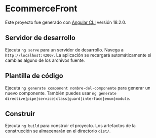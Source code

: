 # EcommerceFront

Este proyecto fue generado con [Angular CLI](https://github.com/angular/angular-cli) versión 18.2.0.

## Servidor de desarrollo

Ejecuta `ng serve` para un servidor de desarrollo. Navega a `http://localhost:4200/`. La aplicación se recargará automáticamente si cambias alguno de los archivos fuente.

## Plantilla de código

Ejecuta `ng generate component nombre-del-componente` para generar un nuevo componente. También puedes usar `ng generate directive|pipe|service|class|guard|interface|enum|module`.

## Construir

Ejecuta `ng build` para construir el proyecto. Los artefactos de la construcción se almacenarán en el directorio `dist/`.




